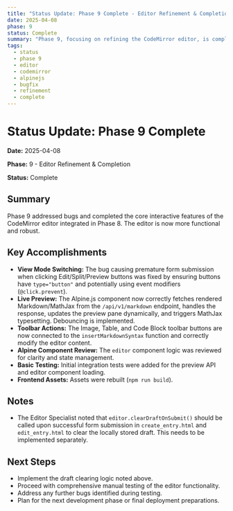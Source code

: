```yaml
---
title: "Status Update: Phase 9 Complete - Editor Refinement & Completion"
date: 2025-04-08
phase: 9
status: Complete
summary: "Phase 9, focusing on refining the CodeMirror editor, is complete. Bugs related to view mode switching were fixed, live preview and toolbar actions were implemented, and basic tests were added."
tags:
  - status
  - phase 9
  - editor
  - codemirror
  - alpinejs
  - bugfix
  - refinement
  - complete
---
```


# Status Update: Phase 9 Complete

**Date:** 2025-04-08

**Phase:** 9 - Editor Refinement & Completion

**Status:** Complete

## Summary

Phase 9 addressed bugs and completed the core interactive features of the CodeMirror editor integrated in Phase 8. The editor is now more functional and robust.

## Key Accomplishments

*   **View Mode Switching:** The bug causing premature form submission when clicking Edit/Split/Preview buttons was fixed by ensuring buttons have `type="button"` and potentially using event modifiers (`@click.prevent`).
*   **Live Preview:** The Alpine.js component now correctly fetches rendered Markdown/MathJax from the `/api/v1/markdown` endpoint, handles the response, updates the preview pane dynamically, and triggers MathJax typesetting. Debouncing is implemented.
*   **Toolbar Actions:** The Image, Table, and Code Block toolbar buttons are now connected to the `insertMarkdownSyntax` function and correctly modify the editor content.
*   **Alpine Component Review:** The `editor` component logic was reviewed for clarity and state management.
*   **Basic Testing:** Initial integration tests were added for the preview API and editor component loading.
*   **Frontend Assets:** Assets were rebuilt (`npm run build`).

## Notes

*   The Editor Specialist noted that `editor.clearDraftOnSubmit()` should be called upon successful form submission in `create_entry.html` and `edit_entry.html` to clear the locally stored draft. This needs to be implemented separately.

## Next Steps

*   Implement the draft clearing logic noted above.
*   Proceed with comprehensive manual testing of the editor functionality.
*   Address any further bugs identified during testing.
*   Plan for the next development phase or final deployment preparations.
